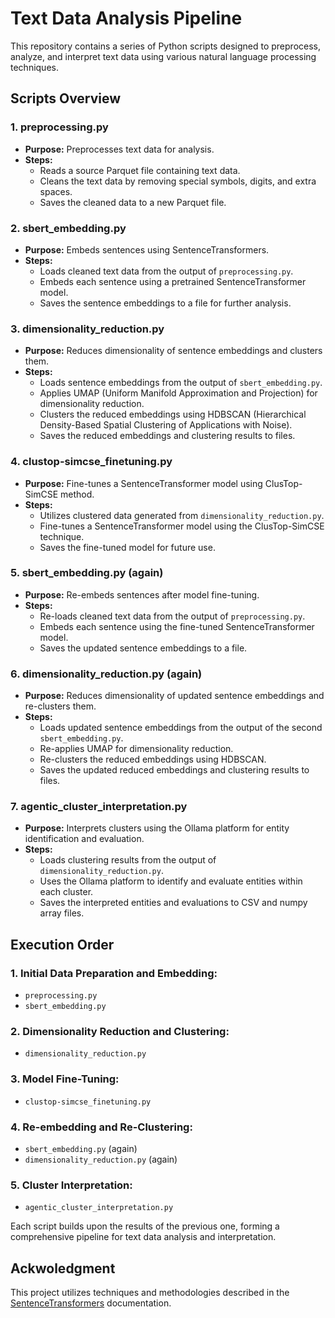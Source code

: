 # Text Data Analysis Pipeline

This repository contains a series of Python scripts designed to preprocess, analyze, and interpret text data using various natural language processing techniques.

## Scripts Overview

### 1. preprocessing.py
* __Purpose:__  Preprocesses text data for analysis.
* __Steps:__ 
    * Reads a source Parquet file containing text data.
    * Cleans the text data by removing special symbols, digits, and extra spaces.
    * Saves the cleaned data to a new Parquet file.

### 2. sbert_embedding.py
* __Purpose:__ Embeds sentences using SentenceTransformers.
* __Steps:__ 
    * Loads cleaned text data from the output of `preprocessing.py`.
    * Embeds each sentence using a pretrained SentenceTransformer model.
    * Saves the sentence embeddings to a file for further analysis.

### 3. dimensionality_reduction.py
* __Purpose:__  Reduces dimensionality of sentence embeddings and clusters them.
* __Steps:__
    * Loads sentence embeddings from the output of `sbert_embedding.py`.
    * Applies UMAP (Uniform Manifold Approximation and Projection) for dimensionality reduction.
    * Clusters the reduced embeddings using HDBSCAN (Hierarchical Density-Based Spatial Clustering of Applications with Noise).
    * Saves the reduced embeddings and clustering results to files.

### 4. clustop-simcse_finetuning.py
* __Purpose:__ Fine-tunes a SentenceTransformer model using ClusTop-SimCSE method.
* __Steps:__
    * Utilizes clustered data generated from `dimensionality_reduction.py`.
    * Fine-tunes a SentenceTransformer model using the ClusTop-SimCSE technique.
    * Saves the fine-tuned model for future use.

### 5.  sbert_embedding.py (again)
* __Purpose:__ Re-embeds sentences after model fine-tuning.
* __Steps:__
    * Re-loads cleaned text data from the output of `preprocessing.py`.
    * Embeds each sentence using the fine-tuned SentenceTransformer model.
    * Saves the updated sentence embeddings to a file.

### 6. dimensionality_reduction.py (again)
* __Purpose:__  Reduces dimensionality of updated sentence embeddings and re-clusters them.
* __Steps:__
    * Loads updated sentence embeddings from the output of the second `sbert_embedding.py`.
    * Re-applies UMAP for dimensionality reduction.
    * Re-clusters the reduced embeddings using HDBSCAN.
    * Saves the updated reduced embeddings and clustering results to files.

### 7. agentic_cluster_interpretation.py
* __Purpose:__ Interprets clusters using the Ollama platform for entity identification and evaluation.
* __Steps:__
    * Loads clustering results from the output of `dimensionality_reduction.py`.
    * Uses the Ollama platform to identify and evaluate entities within each cluster.
    * Saves the interpreted entities and evaluations to CSV and numpy array files.

## Execution Order
### 1. Initial Data Preparation and Embedding:
* `preprocessing.py`
* `sbert_embedding.py`

### 2. Dimensionality Reduction and Clustering:
* `dimensionality_reduction.py`

### 3. Model Fine-Tuning:
* `clustop-simcse_finetuning.py`

### 4. Re-embedding and Re-Clustering:
* `sbert_embedding.py` (again)
* `dimensionality_reduction.py` (again)

### 5. Cluster Interpretation:
* `agentic_cluster_interpretation.py`

Each script builds upon the results of the previous one, forming a comprehensive pipeline for text data analysis and interpretation.

## Ackwoledgment
This project utilizes techniques and methodologies described in the [ SentenceTransformers](https://www.sbert.net/docs/sentence_transformer/training_overview.html) documentation.